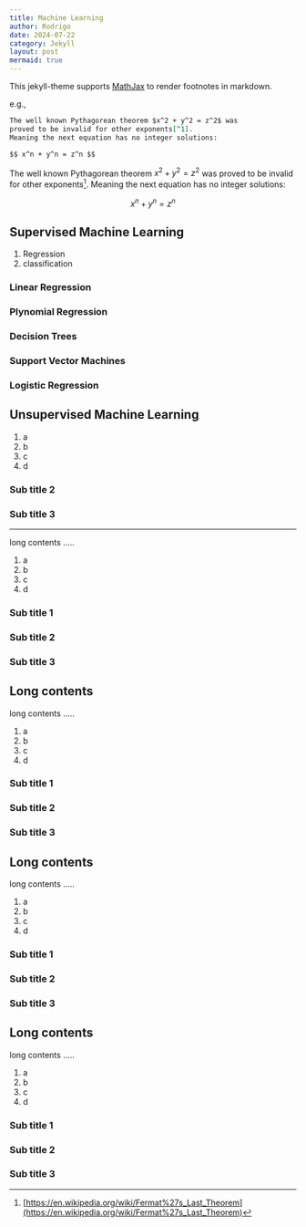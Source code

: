 ```yaml
---
title: Machine Learning
author: Rodrigo
date: 2024-07-22
category: Jekyll
layout: post
mermaid: true
---
```


This jekyll-theme supports [MathJax](https://www.mathjax.org/) to render footnotes
in markdown.

e.g.,

```markdown
The well known Pythagorean theorem $x^2 + y^2 = z^2$ was
proved to be invalid for other exponents[^1].
Meaning the next equation has no integer solutions:

$$ x^n + y^n = z^n $$
```

The well known Pythagorean theorem $x^2 + y^2 = z^2$ was
proved to be invalid for other exponents[^1].
Meaning the next equation has no integer solutions:

$$ x^n + y^n = z^n $$

Supervised Machine Learning
-------------

1. Regression
2. classification



### Linear Regression

### Plynomial Regression

### Decision Trees

### Support Vector Machines

### Logistic Regression


Unsupervised Machine Learning
-------------

1. a
2. b
3. c
4. d

### 

### Sub title 2

### Sub title 3


-------------

long contents .....

1. a
2. b
3. c
4. d

### Sub title 1

### Sub title 2

### Sub title 3

Long contents
-------------

long contents .....

1. a
2. b
3. c
4. d

### Sub title 1

### Sub title 2

### Sub title 3

Long contents
-------------

long contents .....

1. a
2. b
3. c
4. d

### Sub title 1

### Sub title 2

### Sub title 3

Long contents
-------------

long contents .....

1. a
2. b
3. c
4. d

### Sub title 1

### Sub title 2

### Sub title 3

[^1]: [https://en.wikipedia.org/wiki/Fermat%27s_Last_Theorem](https://en.wikipedia.org/wiki/Fermat%27s_Last_Theorem)
